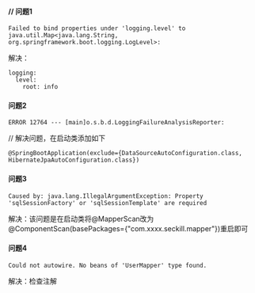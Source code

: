 #### // 问题1

```
Failed to bind properties under 'logging.level' to java.util.Map<java.lang.String, org.springframework.boot.logging.LogLevel>:
```

 解决：

```
logging:
  level:
    root: info
```

#### 问题2

```
ERROR 12764 --- [main]o.s.b.d.LoggingFailureAnalysisReporter:
```

// 解决问题，在启动类添加如下

```
@SpringBootApplication(exclude={DataSourceAutoConfiguration.class, HibernateJpaAutoConfiguration.class})
```

#### 问题3

```
Caused by: java.lang.IllegalArgumentException: Property 'sqlSessionFactory' or 'sqlSessionTemplate' are required
```

解决：该问题是在启动类将@MapperScan改为@ComponentScan(basePackages={"com.xxxx.seckill.mapper"})重启即可

#### 问题4

```
Could not autowire. No beans of 'UserMapper' type found. 
```

解决：检查注解